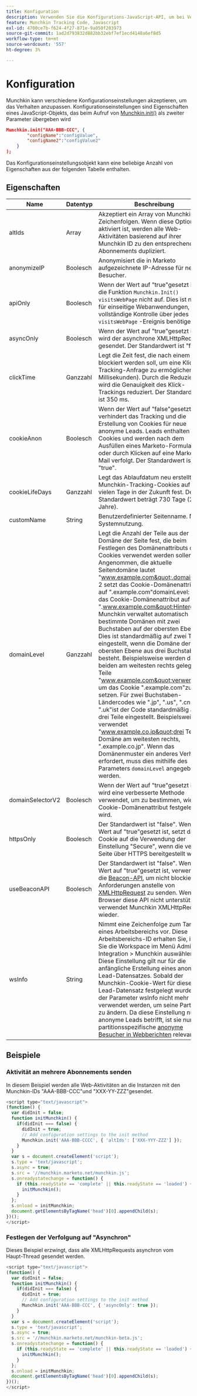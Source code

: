 ```yaml
---
title: Konfiguration
description: Verwenden Sie die Konfigurations-JavaScript-API, um bei Verwendung von Munchkin Konfigurationswerte festzulegen.
feature: Munchkin Tracking Code, Javascript
exl-id: 4700ce7b-f624-4f27-871e-9a050f203973
source-git-commit: 1ad2d793832d882bb32ebf7ef1ecd4148a6ef8d5
workflow-type: tm+mt
source-wordcount: '557'
ht-degree: 3%

---
```


# Konfiguration

Munchkin kann verschiedene Konfigurationseinstellungen akzeptieren, um das Verhalten anzupassen. Konfigurationseinstellungen sind Eigenschaften eines JavaScript-Objekts, das beim Aufruf von [Munchkin.init()](api-reference.md#munchkin_init) als zweiter Parameter übergeben wird

```json
Munchkin.init("AAA-BBB-CCC", {
        "configName":"configValue",
        "configName2":"configValue2"
    }
);
```

Das Konfigurationseinstellungsobjekt kann eine beliebige Anzahl von Eigenschaften aus der folgenden Tabelle enthalten.

## Eigenschaften

| Name | Datentyp | Beschreibung |
|---|---|---|
| altIds | Array | Akzeptiert ein Array von Munchkin ID-Zeichenfolgen. Wenn diese Option aktiviert ist, werden alle Web-Aktivitäten basierend auf ihrer Munchkin ID zu den entsprechenden Abonnements dupliziert. |
| anonymizeIP | Boolesch | Anonymisiert die in Marketo aufgezeichnete IP-Adresse für neue Besucher. |
| apiOnly | Boolesch | Wenn der Wert auf &quot;true&quot;gesetzt ist, ruft die Funktion `Munchkin.Init()` `visitsWebPage` nicht auf. Dies ist nützlich für einseitige Webanwendungen, die vollständige Kontrolle über jedes `visitsWebPage` -Ereignis benötigen. |
| asyncOnly | Boolesch | Wenn der Wert auf &quot;true&quot;gesetzt ist, wird der asynchrone XMLHttpRequest gesendet. Der Standardwert ist &quot;false&quot;. |
| clickTime | Ganzzahl | Legt die Zeit fest, die nach einem Klick blockiert werden soll, um eine Klick-Tracking-Anfrage zu ermöglichen (in Millisekunden). Durch die Reduzierung wird die Genauigkeit des Klick-Trackings reduziert. Der Standardwert ist 350 ms. |
| cookieAnon | Boolesch | Wenn der Wert auf &quot;false&quot;gesetzt ist, verhindert das Tracking und die Erstellung von Cookies für neue anonyme Leads. Leads enthalten Cookies und werden nach dem Ausfüllen eines Marketo-Formulars oder durch Klicken auf eine Marketo-E-Mail verfolgt. Der Standardwert ist &quot;true&quot;. |
| cookieLifeDays | Ganzzahl | Legt das Ablaufdatum neu erstellter Munchkin-Tracking-Cookies auf diese vielen Tage in der Zukunft fest. Der Standardwert beträgt 730 Tage (2 Jahre). |
| customName | String | Benutzerdefinierter Seitenname. Nur Systemnutzung. |
| <a name="domainlevel"></a>domainLevel | Ganzzahl | Legt die Anzahl der Teile aus der Domäne der Seite fest, die beim Festlegen des Domänenattributs des Cookies verwendet werden sollen. Angenommen, die aktuelle Seitendomäne lautet &quot;www.example.com&quot;.domainLevel: 2 setzt das Cookie-Domänenattribut auf &quot;.example.com&quot;domainLevel: 3 setzt das Cookie-Domänenattribut auf &quot;.www.example.com&quot;Hintergrund: Munchkin verwaltet automatisch bestimmte Domänen mit zwei Buchstaben auf der obersten Ebene. Dies ist standardmäßig auf zwei Teile eingestellt, wenn die Domäne der obersten Ebene aus drei Buchstaben besteht. Beispielsweise werden die beiden am weitesten rechts gelegenen Teile &quot;www.example.com&quot;verwendet, um das Cookie &quot;.example.com&quot;zu setzen. Für zwei Buchstaben-Ländercodes wie &quot;.jp&quot;, &quot;.us&quot;, &quot;.cn&quot;und &quot;.uk&quot;ist der Code standardmäßig auf drei Teile eingestellt. Beispielsweise verwendet &quot;www.example.co.jp&quot;drei Teile der Domäne am weitesten rechts, &quot;.example.co.jp&quot;. Wenn das Domänenmuster ein anderes Verhalten erfordert, muss dies mithilfe des Parameters `domainLevel` angegeben werden. |
| domainSelectorV2 | Boolesch | Wenn der Wert auf &quot;true&quot;gesetzt ist, wird eine verbesserte Methode verwendet, um zu bestimmen, wie das Cookie-Domänenattribut festgelegt wird. |
| httpsOnly | Boolesch | Der Standardwert ist &quot;false&quot;. Wenn der Wert auf &quot;true&quot;gesetzt ist, setzt das Cookie auf die Verwendung der Einstellung &quot;Secure&quot;, wenn die verfolgte Seite über HTTPS bereitgestellt wurde. |
| useBeaconAPI | Boolesch | Der Standardwert ist &quot;false&quot;. Wenn der Wert auf &quot;true&quot;gesetzt ist, verwendet die [Beacon-API](https://developer.mozilla.org/en-US/docs/Web/API/Beacon_API), um nicht blockierende Anforderungen anstelle von [XMLHttpRequest](https://developer.mozilla.org/de-DE/docs/Web/API/XMLHttpRequest) zu senden. Wenn der Browser diese API nicht unterstützt, verwendet Munchkin XMLHttpRequest wieder. |
| wsInfo | String | Nimmt eine Zeichenfolge zum Targeting eines Arbeitsbereichs vor. Diese Arbeitsbereichs-ID erhalten Sie, indem Sie die Workspace im Menü Admin > Integration > Munchkin auswählen. Diese Einstellung gilt nur für die anfängliche Erstellung eines anonymen Lead-Datensatzes. Sobald der Munchkin-Cookie-Wert für diesen Lead-Datensatz festgelegt wurde, kann der Parameter wsInfo nicht mehr verwendet werden, um seine Partition zu ändern. Da diese Einstellung nur anonyme Leads betrifft, ist sie nur für partitionsspezifische [anonyme Besucher in Webberichten](https://experienceleague.adobe.com/en/docs/marketo/using/product-docs/reporting/basic-reporting/report-activity/display-people-or-anonymous-visitors-in-web-reports) relevant. |

## Beispiele

### Aktivität an mehrere Abonnements senden

In diesem Beispiel werden alle Web-Aktivitäten an die Instanzen mit den Munchkin-IDs &quot;AAA-BBB-CCC&quot;und &quot;XXX-YY-ZZZ&quot;gesendet.

```javascript
<script type="text/javascript">
(function() {
  var didInit = false;
  function initMunchkin() {
    if(didInit === false) {
      didInit = true;
      // Add configuration settings to the init method
      Munchkin.init('AAA-BBB-CCCC', { 'altIds': ['XXX-YYY-ZZZ'] });
    }
  }
  var s = document.createElement('script');
  s.type = 'text/javascript';
  s.async = true;
  s.src = '//munchkin.marketo.net/munchkin.js';
  s.onreadystatechange = function() {
    if (this.readyState == 'complete' || this.readyState == 'loaded') {
      initMunchkin();
    }
  };
  s.onload = initMunchkin;
  document.getElementsByTagName('head')[0].appendChild(s);
})();
</script>
```

### Festlegen der Verfolgung auf &quot;Asynchron&quot;

Dieses Beispiel erzwingt, dass alle XMLHttpRequests asynchron vom Haupt-Thread gesendet werden.

```javascript
<script type="text/javascript">
(function() {
  var didInit = false;
  function initMunchkin() {
    if(didInit === false) {
      didInit = true;
      // Add configuration settings to the init method
      Munchkin.init('AAA-BBB-CCC', { 'asyncOnly': true });
    }
  }
  var s = document.createElement('script');
  s.type = 'text/javascript';
  s.async = true;
  s.src = '//munchkin.marketo.net/munchkin-beta.js';
  s.onreadystatechange = function() {
    if (this.readyState == 'complete' || this.readyState == 'loaded') {
      initMunchkin();
    }
  };
  s.onload = initMunchkin;
  document.getElementsByTagName('head')[0].appendChild(s);
})();
</script>
```
